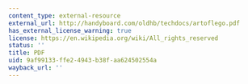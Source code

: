 ```yaml
---
content_type: external-resource
external_url: http://handyboard.com/oldhb/techdocs/artoflego.pdf
has_external_license_warning: true
license: https://en.wikipedia.org/wiki/All_rights_reserved
status: ''
title: PDF
uid: 9af99133-ffe2-4943-b38f-aa624502554a
wayback_url: ''
---
```

